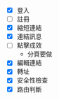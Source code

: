 - [x] 登入
- [ ] 註冊
- [x] 縮短連結
- [x] 連結訊息
- [ ] 點擊成效
    - 分頁要做
- [x] 編輯連結
- [x] 轉址
- [x] 安全性檢查
- [x] 路由判斷